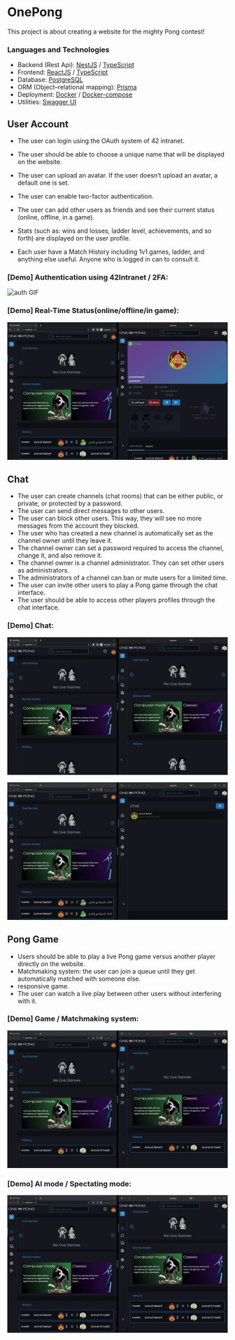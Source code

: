 # OnePong

This project is about creating a website for the mighty Pong contest!

### Languages and Technologies
- Backend (Rest Api): [NestJS](https://nestjs.com/) / [TypeScript](https://www.typescriptlang.org/)
- Frontend: [ReactJS](https://reactjs.org/) / [TypeScript](https://www.typescriptlang.org/)
- Database: [PostgreSQL](https://www.postgresql.org/)
- ORM (Object–relational mapping): [Prisma](https://www.prisma.io/)
- Deployment: [Docker](https://www.docker.com/) / [Docker-compose](https://docs.docker.com/compose/)
- Utilities: [Swagger UI](https://swagger.io/)

## User Account
- The user can login using the OAuth system of 42 intranet.

- The user should be able to choose a unique name that will be displayed on the website.
- The user can upload an avatar. If the user doesn’t upload an avatar, a default one is set.
- The user can enable two-factor authentication.
- The user can add other users as friends and see their current status (online, offline, in a game).
- Stats (such as: wins and losses, ladder level, achievements, and so forth) are displayed on the user profile.
- Each user have a Match History including 1v1 games, ladder, and anything else useful. Anyone who is logged in can to consult it.

### [Demo] Authentication using 42Intranet / 2FA:
![auth GIF](https://github.com/spydersy/OnePong/blob/main/gif/auth_2fa.gif)

### [Demo] Real-Time Status(online/offline/in game):
![auth GIF](https://github.com/spydersy/OnePong/blob/main/gif/realtime_status.gif)

## Chat
- The user can create channels (chat rooms) that can be either public, or private, or protected by a password.
- The user can send direct messages to other users.
- The user can block other users. This way, they will see no more messages from the account they blocked.
- The user who has created a new channel is automatically set as the channel owner until they leave it.
- The channel owner can set a password required to access the channel, change it, and also remove it.
- The channel owner is a channel administrator. They can set other users as administrators.
- The administrators of a channel can ban or mute users for a limited time.
- The user can invite other users to play a Pong game through the chat interface.
- The user should be able to access other players profiles through the chat interface.

### [Demo] Chat:
![chat GIF](https://github.com/spydersy/OnePong/blob/main/gif/chat.gif)

![group chat GIF](https://github.com/spydersy/OnePong/blob/main/gif/group.gif)

## Pong Game
- Users should be able to play a live Pong game versus another player directly on the website.
- Matchmaking system: the user can join a queue until they get automatically matched with someone else.
- responsive game.
- The user can watch a live play between other users without interfering with it.

### [Demo] Game / Matchmaking system:
![chat GIF](https://github.com/spydersy/OnePong/blob/main/gif/game.gif)

### [Demo] AI mode / Spectating mode:
![group chat GIF](https://github.com/spydersy/OnePong/blob/main/gif/ai_mode_stream.gif)